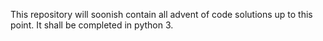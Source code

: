 This repository will soonish contain all advent of code solutions up to this point.
It shall be completed in python 3.
